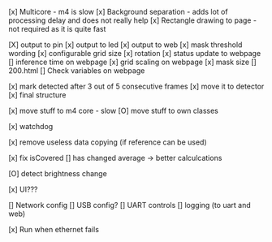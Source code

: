 [x] Multicore - m4 is slow
[x] Background separation - adds lot of processing delay and does not really help
[x] Rectangle drawing to page - not required as it is quite fast

[X] output to pin
[x] output to led
[x] output to web
[x] mask threshold wording
[x] configurable grid size
[x] rotation
[x] status update to webpage
[] inference time on webpage
[x] grid scaling on webpage
[x] mask size
[] 200.html
[] Check variables on webpage

[x] mark detected after 3 out of 5 consecutive frames
[x] move it to detector
[x] final structure

[x] move stuff to m4 core - slow
[O] move stuff to own classes

[x] watchdog

[x] remove useless data copying (if reference can be used)

[x] fix isCovered
[] has changed average -> better calculcations

[O] detect brightness change

[x] UI???

[] Network config
[] USB config?
[] UART controls
[] logging (to uart and web)

[x] Run when ethernet fails
